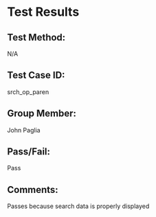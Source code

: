 # Test Results

## Test Method:
N/A

## Test Case ID:
srch_op_paren

## Group Member:
John Paglia

## Pass/Fail:
Pass

## Comments:
Passes because search data is properly displayed
